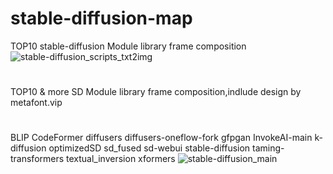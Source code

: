 # stable-diffusion-map
TOP10 stable-diffusion Module library frame composition
![stable-diffusion_scripts_txt2img](https://user-images.githubusercontent.com/11691791/200961057-0381216b-e244-494e-8600-a44f669f2207.png)

#
TOP10 & more SD Module library frame composition,indlude
design by metafont.vip
#
BLIP
CodeFormer
diffusers
diffusers-oneflow-fork
gfpgan
InvokeAI-main
k-diffusion
optimizedSD
sd_fused
sd-webui
stable-diffusion
taming-transformers
textual_inversion
xformers
![stable-diffusion_main](https://user-images.githubusercontent.com/11691791/200960986-0eca5dc3-4ec1-405c-b7e7-b8baaaa68d22.png)
